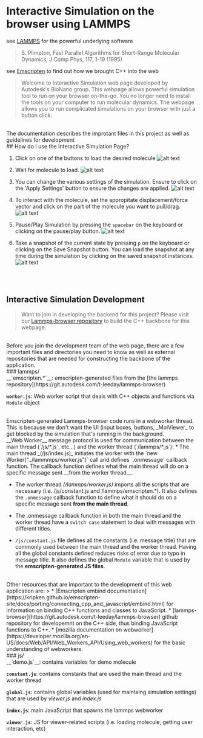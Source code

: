 # Interactive Simulation on the browser using LAMMPS 

see [LAMMPS](http://lammps.sandia.gov/doc/Manual.html) for the powerful underlying software
> S. Plimpton, Fast Parallel Algorithms for Short-Range Molecular Dynamics, J Comp Phys, 117, 1-19 (1995)

see [Emscripten](http://kripken.github.io/emscripten-site/) to find out how we brought C++ into the web  

> Welcome to Interactive Simulation web page developed by Autodesk's BioNano group. This webpage allows powerful simulation tool to run on your browser on-the-go. You no longer need to install the tools on your computer to run molecular dynamics. The webpage allows you to run complicated simulations on your browser with just a button click.  


<br />
The documentation describes the improtant files in this project as well as guidelines for development  

<br />
## How do I use the Interactive Simulation Page?  
<br />

1. Click on one of the buttons to load the desired molecule
![alt text][loadMolecule]  

2. Wait for molecule to load.
![alt text][waitForLoad]  

3. You can change the various settings of the simulation. Ensure to click on the 'Apply Settings' button to ensure the changes are applied.
![alt text][simulationSettings]  

4. To interact with the molecule, set the appropitate displacement/force vector and click on the part of the molecule you want to pull/drag.
![alt text][interactWithMolecule]  

5. Pause/Play Simulation by pressing the `spacebar` on the keyboard or clicking on the pause/play button.
![alt text][togglePause]  

6. Take a snapshot of the current state by pressing `p` on the keyboard or clicking on the Save Snapshot button. You can load the snapshot at any time during the simulation by clicking on the saved snapshot instances.
![alt text][saveSnapshots]  

[loadMolecule]: common/loadMolecule.png "Load Molecule"

[waitForLoad]: common/waitForLoad.png "Wait For Load"

[simulationSettings]: common/simulationSettings.png "Simulation Settings"

[interactWithMolecule]: common/interactWithMolecule.png "Interact With Molecule"

[togglePause]: common/togglePause.png "Toggle Pause"

[saveSnapshots]: common/saveSnapshots.png "Save Snapshots"  

<br /><br />
## Interactive Simulation Development 

> Want to join in developing the backend for this project? Please visit our [Lammps-browser repository](http://git.autodesk.com/t-leeday/lammps-browser) to build the C++ backbone for this webpage.  

<br />
Before you join the development team of the web page, there are a few important files and directories you need to know as well as external repositories that are needed for constructing the backbone of the application.  

<br />
### lammps/  

<br/>
__`emscripten.*`__: emscripten-generated files from the [the lammps repository](https://git.autodesk.com/t-leeday/lammps-browser)  

__`worker.js`__: Web worker script that deals with C++ objects and functions via `Module` object  

<br />
Emscripten-generated Lammps-browser code runs in a webworker thread. This is because we don't want the UI (input boxes, buttons, _MolViewer_ to get blocked by the simulation that's running in the background.  

  

<br/>
__Web Worker__ message protocol is used for communication between the main thread (`/js/*.js`, etc...) and the worker thread (`/lammps/*.js`):  
* The main thread _(/js/index.js)_ initiates the worker with the `new Worker("../lammmps/worker.js")` call and defines `.onmessage` callback function. The callback function defines what the main thread will do on a specific message sent __from the worker thread__.  

* The worker thread _(/lammps/worker.js)_ imports all the scripts that are necessary (i.e. /js/constant.js and /lammps/emscripten.\*). It also defines the `.onmessage` callback function to define what it should do on a specific message sent __from the main thread__.  

* The .onmessage callback function in both the main thread and the worker thread have a `switch case` statement to deal with messages with different titles.  

* `/js/constant.js` file defines all the constants (i.e. message title) that are commonly used between the main thread and the worker thread. Having all the global constants defined reduces risks of error due to typo in message title. It also defines the global `Module` variable that is used by the __emscripten-generated JS files__.  

  

<br />
Other resources that are important to the development of this web application are:
> * [Emscripten embind documentation](https://kripken.github.io/emscripten-site/docs/porting/connecting_cpp_and_javascript/embind.html) for information on binding C++ functions and classes to JavaScript.
* [lammps-browser](https://git.autodesk.com/t-leeday/lammps-browser) github repository for developemnt on the C++ side, thus binding JavaScript functions to C++.  
* [mozilla documentation on webworker](https://developer.mozilla.org/en-US/docs/Web/API/Web_Workers_API/Using_web_workers) for the basic understanding of webworkers.  

<br />
### js/
<br />
__`demo.js`__: contains variables for demo molecule

__`constant.js`__: contains constants that are used the main thread and the worker thread

__`global.js`__: contains global variables (used for maintaing simulation settings) that are used by _viewer.js_ and _index.js_

__`index.js`__: main JavaScript that spawns the lammps webworker

__`viewer.js`__: JS for viewer-related scripts (i.e. loading molecule, getting user interaction, etc)  

